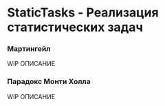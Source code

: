# StaticTasks - Реализация статистических задач #

### Мартингейл ###
WIP
ОПИСАНИЕ

### Парадокс Монти Холла ###
WIP
ОПИСАНИЕ